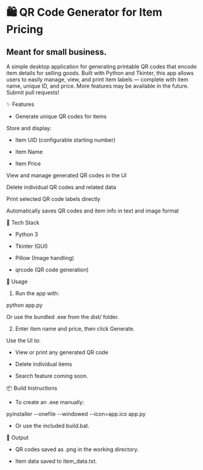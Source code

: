 # 🛍️ QR Code Generator for Item Pricing
## Meant for small business.
A simple desktop application for generating printable QR codes that encode item details for selling goods. Built with Python and Tkinter, this app allows users to easily manage, view, and print item labels — complete with item name, unique ID, and price.
More features may be available in the future. Submit pull requests!

✨ Features
- Generate unique QR codes for items

Store and display:

- Item UID (configurable starting number)

- Item Name

- Item Price

View and manage generated QR codes in the UI

Delete individual QR codes and related data

Print selected QR code labels directly

Automatically saves QR codes and item info in text and image format

🧰 Tech Stack

- Python 3

- Tkinter (GUI)

- Pillow (Image handling)

- qrcode (QR code generation)

🚀 Usage

1. Run the app with:

python app.py

Or use the bundled .exe from the dist/ folder.

2. Enter item name and price, then click Generate.

Use the UI to:

- View or print any generated QR code

- Delete individual items

- Search feature coming soon.

📦 Build Instructions

- To create an .exe manually:

pyinstaller --onefile --windowed --icon=app.ico app.py

- Or use the included build.bat.

📁 Output

- QR codes saved as .png in the working directory.

- Item data saved to item_data.txt.
